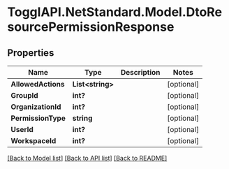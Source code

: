 # TogglAPI.NetStandard.Model.DtoResourcePermissionResponse
## Properties

Name | Type | Description | Notes
------------ | ------------- | ------------- | -------------
**AllowedActions** | **List&lt;string&gt;** |  | [optional] 
**GroupId** | **int?** |  | [optional] 
**OrganizationId** | **int?** |  | [optional] 
**PermissionType** | **string** |  | [optional] 
**UserId** | **int?** |  | [optional] 
**WorkspaceId** | **int?** |  | [optional] 

[[Back to Model list]](../README.md#documentation-for-models) [[Back to API list]](../README.md#documentation-for-api-endpoints) [[Back to README]](../README.md)

